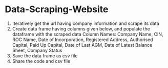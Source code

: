 # Data-Scraping-Website

1. Iteratively get the url having company information and scrape its data
2. Create data frame having columns given below, and populate the dataframe with the scraped data
Column Names: Company Name, CIN, ROC Name, Date of Incorporation, Registered Address, Authorised Capital, Paid Up Capital, Date of Last AGM, Date of Latest Balance Sheet, Company Status
3. Save the data frame as csv file
4. Share the code and csv file

